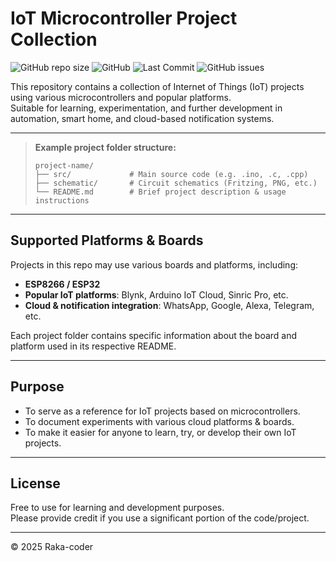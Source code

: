 # IoT Microcontroller Project Collection

![GitHub repo size](https://img.shields.io/github/repo-size/Raka-coder/iot-mikrokontroller)
![GitHub](https://img.shields.io/github/license/Raka-coder/iot-mikrokontroller)
![Last Commit](https://img.shields.io/github/last-commit/Raka-coder/iot-mikrokontroller)
![GitHub issues](https://img.shields.io/github/issues/Raka-coder/iot-mikrokontroller)

This repository contains a collection of Internet of Things (IoT) projects using various microcontrollers and popular platforms.  
Suitable for learning, experimentation, and further development in automation, smart home, and cloud-based notification systems.

---

> **Example project folder structure:**
> ```
> project-name/
> ├── src/             # Main source code (e.g. .ino, .c, .cpp)
> ├── schematic/       # Circuit schematics (Fritzing, PNG, etc.)
> └── README.md        # Brief project description & usage instructions
> ```

---

## Supported Platforms & Boards

Projects in this repo may use various boards and platforms, including:
- **ESP8266 / ESP32**
- **Popular IoT platforms**: Blynk, Arduino IoT Cloud, Sinric Pro, etc.
- **Cloud & notification integration**: WhatsApp, Google, Alexa, Telegram, etc.

Each project folder contains specific information about the board and platform used in its respective README.

---

## Purpose

- To serve as a reference for IoT projects based on microcontrollers.
- To document experiments with various cloud platforms & boards.
- To make it easier for anyone to learn, try, or develop their own IoT projects.

---

## License

Free to use for learning and development purposes.  
Please provide credit if you use a significant portion of the code/project.

---

&copy; 2025 Raka-coder
